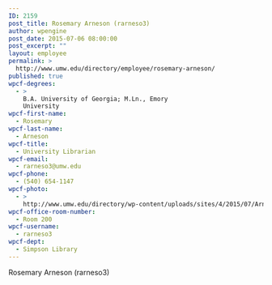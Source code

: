 ```yaml
---
ID: 2159
post_title: Rosemary Arneson (rarneso3)
author: wpengine
post_date: 2015-07-06 08:00:00
post_excerpt: ""
layout: employee
permalink: >
  http://www.umw.edu/directory/employee/rosemary-arneson/
published: true
wpcf-degrees:
  - >
    B.A. University of Georgia; M.Ln., Emory
    University
wpcf-first-name:
  - Rosemary
wpcf-last-name:
  - Arneson
wpcf-title:
  - University Librarian
wpcf-email:
  - rarneso3@umw.edu
wpcf-phone:
  - (540) 654-1147
wpcf-photo:
  - >
    http://www.umw.edu/directory/wp-content/uploads/sites/4/2015/07/Arneson-Rosemary11.jpg
wpcf-office-room-number:
  - Room 200
wpcf-username:
  - rarneso3
wpcf-dept:
  - Simpson Library
---
```

Rosemary Arneson (rarneso3)